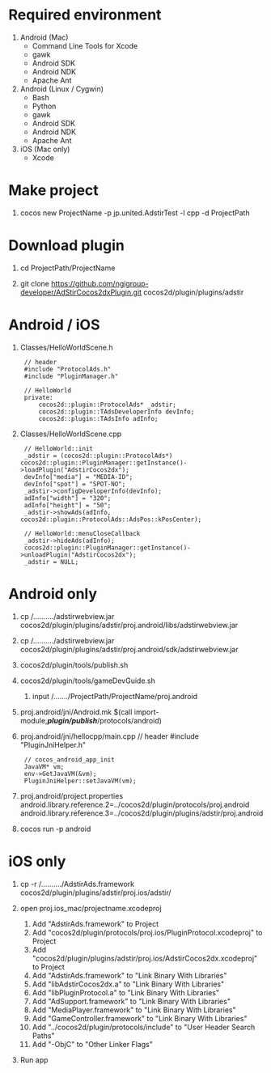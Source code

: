 Required environment
===================
1. Android (Mac)
    * Command Line Tools for Xcode
    * gawk
    * Android SDK
    * Android NDK
    * Apache Ant
2. Android (Linux / Cygwin)
    * Bash
    * Python
    * gawk
    * Android SDK
    * Android NDK
    * Apache Ant
3. iOS (Mac only)
    * Xcode

Make project
===================

1. cocos new ProjectName -p jp.united.AdstirTest -l cpp -d ProjectPath

Download plugin
===================

1. cd ProjectPath/ProjectName

2. git clone https://github.com/ngigroup-developer/AdStirCocos2dxPlugin.git cocos2d/plugin/plugins/adstir

Android / iOS
===================

1. Classes/HelloWorldScene.h

        // header
        #include "ProtocolAds.h"
        #include "PluginManager.h"

        // HelloWorld
        private:
            cocos2d::plugin::ProtocolAds* _adstir;
            cocos2d::plugin::TAdsDeveloperInfo devInfo;
            cocos2d::plugin::TAdsInfo adInfo;

2. Classes/HelloWorldScene.cpp

        // HelloWorld::init
        _adstir = (cocos2d::plugin::ProtocolAds*) cocos2d::plugin::PluginManager::getInstance()->loadPlugin("AdstirCocos2dx");
        devInfo["media"] = "MEDIA-ID";
        devInfo["spot"] = "SPOT-NO";
        _adstir->configDeveloperInfo(devInfo);
        adInfo["width"] = "320";
        adInfo["height"] = "50";
        _adstir->showAds(adInfo, cocos2d::plugin::ProtocolAds::AdsPos::kPosCenter);
        
        // HelloWorld::menuCloseCallback
        _adstir->hideAds(adInfo);
        cocos2d::plugin::PluginManager::getInstance()->unloadPlugin("AdstirCocos2dx");
        _adstir = NULL;

Android only
===================

1. cp /........../adstirwebview.jar cocos2d/plugin/plugins/adstir/proj.android/libs/adstirwebview.jar

2. cp /........../adstirwebview.jar cocos2d/plugin/plugins/adstir/proj.android/sdk/adstirwebview.jar

3. cocos2d/plugin/tools/publish.sh

4. cocos2d/plugin/tools/gameDevGuide.sh
    1. input /......./ProjectPath/ProjectName/proj.android

5. proj.android/jni/Android.mk
        $(call import-module,***plugin/publish***/protocols/android)

6. proj.android/jni/hellocpp/main.cpp
        // header
        #include "PluginJniHelper.h"
        
        // cocos_android_app_init
        JavaVM* vm;
        env->GetJavaVM(&vm);
        PluginJniHelper::setJavaVM(vm);

7. proj.android/project.properties
        android.library.reference.2=../cocos2d/plugin/protocols/proj.android
        android.library.reference.3=../cocos2d/plugin/plugins/adstir/proj.android

8. cocos run -p android


iOS only
===================

1. cp -r /........../AdstirAds.framework cocos2d/plugin/plugins/adstir/proj.ios/adstir/

2. open proj.ios_mac/projectname.xcodeproj
   1. Add "AdstirAds.framework" to Project
   2. Add "cocos2d/plugin/protocols/proj.ios/PluginProtocol.xcodeproj" to Project
   3. Add "cocos2d/plugin/plugins/adstir/proj.ios/AdstirCocos2dx.xcodeproj" to Project
   4. Add "AdstirAds.framework" to "Link Binary With Libraries"
   5. Add "libAdstirCocos2dx.a" to "Link Binary With Libraries"
   6. Add "libPluginProtocol.a" to "Link Binary With Libraries"
   7. Add "AdSupport.framework" to "Link Binary With Libraries"
   7. Add "MediaPlayer.framework" to "Link Binary With Libraries"
   7. Add "GameController.framework" to "Link Binary With Libraries"
   8. Add "../cocos2d/plugin/protocols/include" to "User Header Search Paths"
   9. Add "-ObjC" to "Other Linker Flags"

3. Run app


